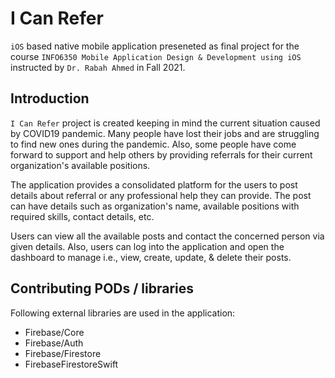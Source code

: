 # I Can Refer

`iOS` based native mobile application preseneted as final project for the course `INFO6350 Mobile Application Design & Development using iOS` instructed by `Dr. Rabah Ahmed` in Fall 2021.

## Introduction

`I Can Refer` project is created keeping in mind the current situation caused by COVID19 pandemic. Many people have lost their jobs and are struggling to find new ones during the pandemic. Also, some people have come forward to support and help others by providing referrals for their current organization's available positions.

The application provides a consolidated platform for the users to post details about referral or any professional help they can provide. The post can have details such as organization's name, available positions with required skills, contact details, etc.

Users can view all the available posts and contact the concerned person via given details. Also, users can log into the application and open the dashboard to manage i.e., view, create, update, & delete their posts.

## Contributing PODs / libraries
Following external libraries are used in the application:

- Firebase/Core
- Firebase/Auth
- Firebase/Firestore
- FirebaseFirestoreSwift
